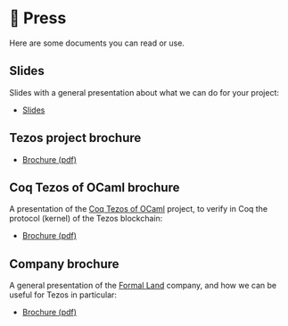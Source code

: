 # 📜 Press
Here are some documents you can read or use.

## Slides
Slides with a general presentation about what we can do for your project:
* [Slides](https://formal.land/general-presentation/)

## Tezos project brochure
* [Brochure (pdf)](press/brochure-tezos.pdf)

## Coq Tezos of OCaml brochure
A presentation of the [Coq Tezos of OCaml](https://nomadic-labs.gitlab.io/coq-tezos-of-ocaml/) project, to verify in Coq the protocol (kernel) of the Tezos blockchain:
* [Brochure (pdf)](press/brochure-coq-tezos-of-ocaml.pdf)

## Company brochure
A general presentation of the [Formal Land](/) company, and how we can be useful for Tezos in particular:
* [Brochure (pdf)](press/brochure-formal-land.pdf)
